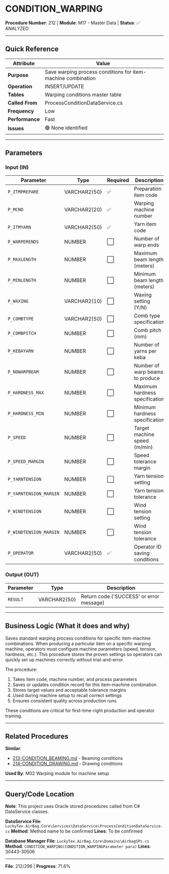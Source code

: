 # CONDITION_WARPING

**Procedure Number**: 212 | **Module**: M17 - Master Data | **Status**: ✅ ANALYZED

---

## Quick Reference

| Attribute | Value |
|-----------|-------|
| **Purpose** | Save warping process conditions for item-machine combination |
| **Operation** | INSERT/UPDATE |
| **Tables** | Warping conditions master table |
| **Called From** | ProcessConditionDataService.cs |
| **Frequency** | Low |
| **Performance** | Fast |
| **Issues** | 🟢 None identified |

---

## Parameters

### Input (IN)

| Parameter | Type | Required | Description |
|-----------|------|----------|-------------|
| `P_ITMPREPARE` | VARCHAR2(50) | ✅ | Preparation item code |
| `P_MCNO` | VARCHAR2(20) | ✅ | Warping machine number |
| `P_ITMYARN` | VARCHAR2(50) | ✅ | Yarn item code |
| `P_WARPERENDS` | NUMBER | ⬜ | Number of warp ends |
| `P_MAXLENGTH` | NUMBER | ⬜ | Maximum beam length (meters) |
| `P_MINLENGTH` | NUMBER | ⬜ | Minimum beam length (meters) |
| `P_WAXING` | VARCHAR2(10) | ⬜ | Waxing setting (Y/N) |
| `P_COMBTYPE` | VARCHAR2(50) | ⬜ | Comb type specification |
| `P_COMBPITCH` | NUMBER | ⬜ | Comb pitch (mm) |
| `P_KEBAYARN` | NUMBER | ⬜ | Number of yarns per keba |
| `P_NOWARPBEAM` | NUMBER | ⬜ | Number of warp beams to produce |
| `P_HARDNESS_MAX` | NUMBER | ⬜ | Maximum hardness specification |
| `P_HARDNESS_MIN` | NUMBER | ⬜ | Minimum hardness specification |
| `P_SPEED` | NUMBER | ⬜ | Target machine speed (m/min) |
| `P_SPEED_MARGIN` | NUMBER | ⬜ | Speed tolerance margin |
| `P_YARNTENSION` | NUMBER | ⬜ | Yarn tension setting |
| `P_YARNTENSION_MARGIN` | NUMBER | ⬜ | Yarn tension tolerance |
| `P_WINDTENSION` | NUMBER | ⬜ | Wind tension setting |
| `P_WINDTENSION_MARGIN` | NUMBER | ⬜ | Wind tension tolerance |
| `P_OPERATOR` | VARCHAR2(50) | ✅ | Operator ID saving conditions |

### Output (OUT)

| Parameter | Type | Description |
|-----------|------|-------------|
| `RESULT` | VARCHAR2(50) | Return code ('SUCCESS' or error message) |

---

## Business Logic (What it does and why)

Saves standard warping process conditions for specific item-machine combinations. When producing a particular item on a specific warping machine, operators must configure machine parameters (speed, tension, hardness, etc.). This procedure stores the proven settings so operators can quickly set up machines correctly without trial-and-error.

The procedure:
1. Takes item code, machine number, and process parameters
2. Saves or updates condition record for this item-machine combination
3. Stores target values and acceptable tolerance margins
4. Used during machine setup to recall correct settings
5. Ensures consistent quality across production runs

These conditions are critical for first-time-right production and operator training.

---

## Related Procedures

**Similar**:
- [213-CONDITION_BEAMING.md](./213-CONDITION_BEAMING.md) - Beaming conditions
- [214-CONDITION_DRAWING.md](./214-CONDITION_DRAWING.md) - Drawing conditions

**Used By**: M02 Warping module for machine setup

---

## Query/Code Location

**Note**: This project uses Oracle stored procedures called from C# DataService classes.

**DataService File**: `LuckyTex.AirBag.Core\Services\DataService\ProcessConditionDataService.cs`
**Method**: Method name to be confirmed
**Lines**: To be confirmed

**Database Manager File**: `LuckyTex.AirBag.Core\Domains\AirbagSPs.cs`
**Method**: `CONDITION_WARPING(CONDITION_WARPINGParameter para)`
**Lines**: 30443-30506

---

**File**: 212/296 | **Progress**: 71.6%
